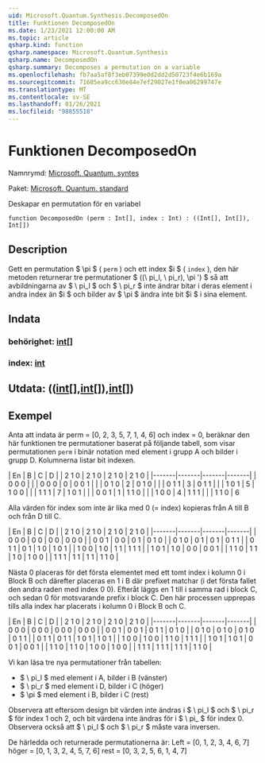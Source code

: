 ```yaml
---
uid: Microsoft.Quantum.Synthesis.DecomposedOn
title: Funktionen DecomposedOn
ms.date: 1/23/2021 12:00:00 AM
ms.topic: article
qsharp.kind: function
qsharp.namespace: Microsoft.Quantum.Synthesis
qsharp.name: DecomposedOn
qsharp.summary: Decomposes a permutation on a variable
ms.openlocfilehash: fb7aa5af8f3eb07399e0d2dd2d50723f4e6b169a
ms.sourcegitcommit: 71605ea9cc630e84e7ef29027e1f0ea06299747e
ms.translationtype: MT
ms.contentlocale: sv-SE
ms.lasthandoff: 01/26/2021
ms.locfileid: "98855518"
---
```

# <a name="decomposedon-function"></a>Funktionen DecomposedOn

Namnrymd: [Microsoft. Quantum. syntes](xref:Microsoft.Quantum.Synthesis)

Paket: [Microsoft. Quantum. standard](https://nuget.org/packages/Microsoft.Quantum.Standard)


Deskapar en permutation för en variabel

```qsharp
function DecomposedOn (perm : Int[], index : Int) : ((Int[], Int[]), Int[])
```


## <a name="description"></a>Description

Gett en permutation $ \pi $ ( `perm` ) och ett index $i $ ( `index` ), den här metoden returnerar tre permutationer $ ((\ pi_l, \ pi_r), \pi ') $ så att avbildningarna av $ \ pi_l $ och $ \ pi_r $ inte ändrar bitar i deras element i andra index än $i $ och bilder av $ \pi $ ändra inte bit $i $ i sina element.

## <a name="input"></a>Indata

### <a name="perm--int"></a>behörighet: [int](xref:microsoft.quantum.lang-ref.int)[]




### <a name="index--int"></a>index: [int](xref:microsoft.quantum.lang-ref.int)





## <a name="output--intintint"></a>Utdata: (([int](xref:microsoft.quantum.lang-ref.int)[],[int](xref:microsoft.quantum.lang-ref.int)[]),[int](xref:microsoft.quantum.lang-ref.int)[])



## <a name="example"></a>Exempel

Anta att indata är perm = [0, 2, 3, 5, 7, 1, 4, 6] och index = 0, beräknar den här funktionen tre permutationer baserat på följande tabell, som visar permutationen `perm` i binär notation med element i grupp A och bilder i grupp D.  Kolumnerna listar bit indexen.

|   En |   B |   C |   D |
| 2 1 0 | 2 1 0 | 2 1 0 | 2 1 0 |
|-------|-------|-------|-------|
| 0 0 0 |       |       | 0 0 0 | 0
| 0 0 1 |       |       | 0 1 0 | 2
| 0 1 0 |       |       | 0 1 1 | 3
| 0 1 1 |       |       | 1 0 1 | 5
| 1 0 0 |       |       | 1 1 1 | 7
| 1 0 1 |       |       | 0 0 1 | 1
| 1 1 0 |       |       | 1 0 0 | 4
| 1 1 1 |       |       | 1 1 0 | 6

Alla värden för index som inte är lika med 0 (= index) kopieras från A till B och från D till C.

|   En |   B |   C |   D |
| 2 1 0 | 2 1 0 | 2 1 0 | 2 1 0 |
|-------|-------|-------|-------|
| 0 0 0 | 0 0   | 0 0   | 0 0 0 |
| 0 0 1 | 0 0   | 0 1   | 0 1 0 |
| 0 1 0 | 0 1   | 0 1   | 0 1 1 |
| 0 1 1 | 0 1   | 1 0   | 1 0 1 |
| 1 0 0 | 1 0   | 1 1   | 1 1 1 |
| 1 0 1 | 1 0   | 0 0   | 0 0 1 |
| 1 1 0 | 1 1   | 1 0   | 1 0 0 |
| 1 1 1 | 1 1   | 1 1   | 1 1 0 |

Nästa 0 placeras för det första elementet med ett tomt index i kolumn 0 i Block B och därefter placeras en 1 i B där prefixet matchar (i det första fallet den andra raden med index 0 0).
Efteråt läggs en 1 till i samma rad i block C, och sedan 0 för motsvarande prefix i block C.  Den här processen upprepas tills alla index har placerats i kolumn 0 i Block B och C.

|   En |   B |   C |   D |
| 2 1 0 | 2 1 0 | 2 1 0 | 2 1 0 |
|-------|-------|-------|-------|
| 0 0 0 | 0 0 0 | 0 0 0 | 0 0 0 |
| 0 0 1 | 0 0 1 | 0 1 1 | 0 1 0 |
| 0 1 0 | 0 1 0 | 0 1 0 | 0 1 1 |
| 0 1 1 | 0 1 1 | 1 0 1 | 1 0 1 |
| 1 0 0 | 1 0 0 | 1 1 0 | 1 1 1 |
| 1 0 1 | 1 0 1 | 0 0 1 | 0 0 1 |
| 1 1 0 | 1 1 0 | 1 0 0 | 1 0 0 |
| 1 1 1 | 1 1 1 | 1 1 1 | 1 1 0 |

Vi kan läsa tre nya permutationer från tabellen:

- $ \ pi_l $ med element i A, bilder i B (vänster)
- $ \ pi_r $ med element i D, bilder i C (höger)
- $ \pi $ med element i B, bilder i C (rest)

Observera att eftersom design bit värden inte ändras i $ \ pi_l $ och $ \ pi_r $ för index 1 och 2, och bit värdena inte ändras för i $ \ pi_ $ för index 0.  Observera också att $ \ pi_l $ och $ \ pi_r $ måste vara inversen.

De härledda och returnerade permutationerna är: Left = [0, 1, 2, 3, 4, 6, 7] höger = [0, 1, 3, 2, 4, 5, 7, 6] rest = [0, 3, 2, 5, 6, 1, 4, 7]